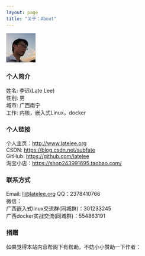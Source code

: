 ```yaml
---
layout: page
title: "关于：About"
---
```


![alt text](/assets/mypicture.jpg ) 

### 个人简介
姓名: 李迟(Late Lee)  
性别: 男  
城市: 广西南宁  
工作: 内核，嵌入式Linux，docker

### 个人链接
个人主页：<http://www.latelee.org>  
CSDN: <https://blog.csdn.net/subfate>  
GitHub: <https://github.com/latelee>  
淘宝小店：https://shop243991695.taobao.com/  

### 联系方式
Email: li@latelee.org
QQ：2378410766  
微信：  
广西嵌入式linux交流群(同城群)：301233245  
广西docker实战交流(同城群)：554863191  

### 捐赠
如果觉得本站内容帮阁下有帮助，不妨小小赞助一下作者：  
